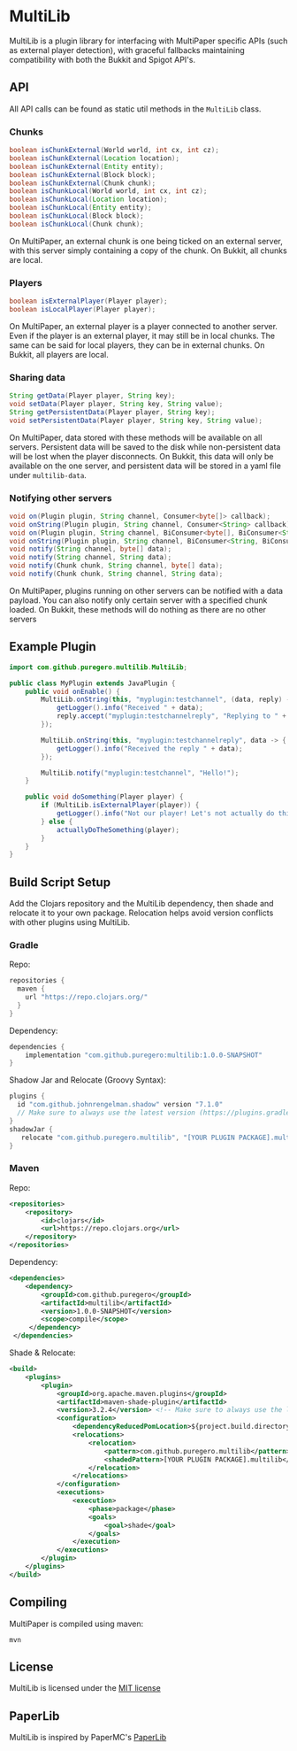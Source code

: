 # MultiLib
MultiLib is a plugin library for interfacing with MultiPaper specific APIs (such as external player detection), with graceful fallbacks maintaining compatibility with both the Bukkit and Spigot API's.

## API
All API calls can be found as static util methods in the `MultiLib` class.

### Chunks
```java
boolean isChunkExternal(World world, int cx, int cz);
boolean isChunkExternal(Location location);
boolean isChunkExternal(Entity entity);
boolean isChunkExternal(Block block);
boolean isChunkExternal(Chunk chunk);
boolean isChunkLocal(World world, int cx, int cz);
boolean isChunkLocal(Location location);
boolean isChunkLocal(Entity entity);
boolean isChunkLocal(Block block);
boolean isChunkLocal(Chunk chunk);
```
On MultiPaper, an external chunk is one being ticked on an external server, with this server simply containing a copy of the chunk.
On Bukkit, all chunks are local.

### Players
```java
boolean isExternalPlayer(Player player);
boolean isLocalPlayer(Player player);
```
On MultiPaper, an external player is a player connected to another server.
Even if the player is an external player, it may still be in local chunks.
The same can be said for local players, they can be in external chunks.
On Bukkit, all players are local.

### Sharing data
```java
String getData(Player player, String key);
void setData(Player player, String key, String value);
String getPersistentData(Player player, String key);
void setPersistentData(Player player, String key, String value);
```
On MultiPaper, data stored with these methods will be available on all servers.
Persistent data will be saved to the disk while non-persistent data will be lost when the player disconnects.
On Bukkit, this data will only be available on the one server, and persistent data will be stored in a yaml file under `multilib-data`.

### Notifying other servers
```java
void on(Plugin plugin, String channel, Consumer<byte[]> callback);
void onString(Plugin plugin, String channel, Consumer<String> callback);
void on(Plugin plugin, String channel, BiConsumer<byte[], BiConsumer<String, byte[]>> callbackWithReply);
void onString(Plugin plugin, String channel, BiConsumer<String, BiConsumer<String, String>> callbackWithReply);
void notify(String channel, byte[] data);
void notify(String channel, String data);
void notify(Chunk chunk, String channel, byte[] data);
void notify(Chunk chunk, String channel, String data);
```
On MultiPaper, plugins running on other servers can be notified with a data payload.
You can also notify only certain server with a specified chunk loaded.
On Bukkit, these methods will do nothing as there are no other servers

## Example Plugin

```java
import com.github.puregero.multilib.MultiLib;

public class MyPlugin extends JavaPlugin {
    public void onEnable() {
        MultiLib.onString(this, "myplugin:testchannel", (data, reply) -> {
            getLogger().info("Received " + data);
            reply.accept("myplugin:testchannelreply", "Replying to " + data);
        });

        MultiLib.onString(this, "myplugin:testchannelreply", data -> {
            getLogger().info("Received the reply " + data);
        });

        MultiLib.notify("myplugin:testchannel", "Hello!");
    }

    public void doSomething(Player player) {
        if (MultiLib.isExternalPlayer(player)) {
            getLogger().info("Not our player! Let's not actually do this!");
        } else {
            actuallyDoTheSomething(player);
        }
    }
}
```

## Build Script Setup
Add the Clojars repository and the MultiLib dependency, then shade and relocate it to your own package.
Relocation helps avoid version conflicts with other plugins using MultiLib. 

### Gradle

Repo:
```groovy
repositories {
  maven {
    url "https://repo.clojars.org/"
  }
}
```

Dependency:
```groovy
dependencies {
    implementation "com.github.puregero:multilib:1.0.0-SNAPSHOT"
}
```

Shadow Jar and Relocate (Groovy Syntax):
```groovy
plugins {
  id "com.github.johnrengelman.shadow" version "7.1.0"
  // Make sure to always use the latest version (https://plugins.gradle.org/plugin/com.github.johnrengelman.shadow)
}
shadowJar {
   relocate "com.github.puregero.multilib", "[YOUR PLUGIN PACKAGE].multilib"
}
```

### Maven
Repo:
```xml
<repositories>
    <repository>
        <id>clojars</id>
        <url>https://repo.clojars.org</url>
    </repository>
</repositories>
```
Dependency:
```xml
<dependencies>
    <dependency>
        <groupId>com.github.puregero</groupId>
        <artifactId>multilib</artifactId>
        <version>1.0.0-SNAPSHOT</version>
        <scope>compile</scope>
     </dependency>
 </dependencies>
 ```
 
Shade & Relocate:
```xml
<build>
    <plugins>
        <plugin>
            <groupId>org.apache.maven.plugins</groupId>
            <artifactId>maven-shade-plugin</artifactId>
            <version>3.2.4</version> <!-- Make sure to always use the latest version (https://maven.apache.org/plugins/maven-shade-plugin/) -->
            <configuration>
                <dependencyReducedPomLocation>${project.build.directory}/dependency-reduced-pom.xml</dependencyReducedPomLocation>
                <relocations>
                    <relocation>
                        <pattern>com.github.puregero.multilib</pattern>
                        <shadedPattern>[YOUR PLUGIN PACKAGE].multilib</shadedPattern> <!-- Replace this -->
                    </relocation>
                </relocations>
            </configuration>
            <executions>
                <execution>
                    <phase>package</phase>
                    <goals>
                        <goal>shade</goal>
                    </goals>
                </execution>
            </executions>
        </plugin>
    </plugins>
</build>
```

## Compiling
MultiPaper is compiled using maven:
```
mvn
```

## License
MultiLib is licensed under the [MIT license](LICENSE)

## PaperLib
MultiLib is inspired by PaperMC's [PaperLib](https://github.com/PaperMC/PaperLib)
